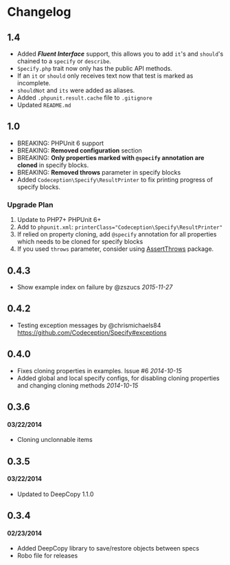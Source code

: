 # Changelog

## 1.4

* Added **_Fluent Interface_** support, this allows you to add `it`'s and `should`'s chained to a `specify` or `describe`.
* `Specify.php` trait now only has the public API methods.
* If an `it` or `should` only receives text now that test is marked as incomplete.
* `shouldNot` and `its` were added as aliases.
* Added `.phpunit.result.cache` file to `.gitignore`
* Updated `README.md`

## 1.0

* BREAKING: PHPUnit 6 support
* BREAKING: **Removed configuration** section
* BREAKING: **Only properties marked with `@specify` annotation are cloned** in specify blocks.
* BREAKING: **Removed throws** parameter in specify blocks 
* Added `Codeception\Specify\ResultPrinter` to fix printing progress of specify blocks.

### Upgrade Plan

1. Update to PHP7+ PHPUnit 6+
2. Add to `phpunit.xml`: `printerClass="Codeception\Specify\ResultPrinter"`
3. If relied on property cloning, add `@specify` annotation for all properties which needs to be cloned for specify blocks
4. If you used `throws` parameter, consider using [AssertThrows](https://github.com/Codeception/AssertThrows) package.

## 0.4.3

* Show example index on failure by @zszucs *2015-11-27*


## 0.4.2

* Testing exception messages by @chrismichaels84 https://github.com/Codeception/Specify#exceptions

## 0.4.0

* Fixes cloning properties in examples. Issue #6 *2014-10-15*
* Added global and local specify configs, for disabling cloning properties and changing cloning methods *2014-10-15*


## 0.3.6 
#### 03/22/2014
* Cloning unclonnable items


## 0.3.5 
#### 03/22/2014

* Updated to DeepCopy 1.1.0


## 0.3.4 
#### 02/23/2014

* Added DeepCopy library to save/restore objects between specs
* Robo file for releases
